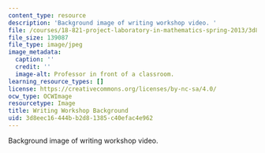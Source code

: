 ```yaml
---
content_type: resource
description: 'Background image of writing workshop video. '
file: /courses/18-821-project-laboratory-in-mathematics-spring-2013/3d8eec16444bb2d81385c40efac4e962_MIT18_821S13_wrtg_wksp_bg.jpg
file_size: 139087
file_type: image/jpeg
image_metadata:
  caption: ''
  credit: ''
  image-alt: Professor in front of a classroom.
learning_resource_types: []
license: https://creativecommons.org/licenses/by-nc-sa/4.0/
ocw_type: OCWImage
resourcetype: Image
title: Writing Workshop Background
uid: 3d8eec16-444b-b2d8-1385-c40efac4e962
---
```

Background image of writing workshop video. 